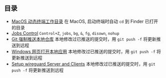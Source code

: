 ## 目录

- [MacOS 动态终端工作目录](README.d/auto-working-directory.md) 在 MacOS, 启动终端时自动 `cd` 到 Finder 已打开的目录
- [Jobs Control](README.d/jobs-control.md) `Control+Z`, `jobs`, `bg`, `&`, `fg`, `disown`, `nohup`
- [Git 强制推送本地仓库](README.d/git-push-force.md) 本地修改过已推送的提交时，用 `git push -f` 将更新推送到远程
- [Windows 网页打开本地应用](README.d/windows-webpage-open-application.md) 本地修改过已推送的提交时，用 `git push -f` 将更新推送到远程
- [Setup wireguard Server and Clients](README.d/setup-wireguard-server-and-clients.md) 本地修改过已推送的提交时，用 `git push -f` 将更新推送到远程
